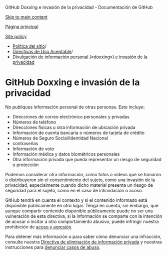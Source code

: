 GitHub Doxxing e invasión de la privacidad - Documentación de GitHub

[Skip to main content](#main-content)

[Página principal](/es)

[Site policy](/es/site-policy)

* [Política del sitio](/es/site-policy)/
* [Directivas de Uso Aceptable](/es/site-policy/acceptable-use-policies)/
* [Divulgación de información personal («doxxing») e invasión de la privacidad](/es/site-policy/acceptable-use-policies/github-doxxing-and-invasion-of-privacy)

GitHub Doxxing e invasión de la privacidad
==========

No publiques información personal de otras personas. Esto incluye:

* Direcciones de correo electrónico personales y privadas
* Números de teléfono
* Direcciones físicas u otra información de ubicación privada
* Información de cuenta bancaria o números de tarjeta de crédito
* Números de Seguro Social/Identidad Nacional
* contraseñas
* Información de voto
* Información médica y datos biométricos personales
* Otra información privada que pueda representar un riesgo de seguridad o protección

Podemos considerar otra información, como fotos o videos que se tomaron o distribuyeron sin el consentimiento del sujeto, como una invasión de la privacidad, especialmente cuando dicho material presenta un riesgo de seguridad para el sujeto, como en el caso de intimidación o acoso.

GitHub tendrá en cuenta el contexto y si el contenido informado está disponible públicamente en otro lugar. Tenga en cuenta, sin embargo, que aunque compartir contenido disponible públicamente puede no ser una vulneración de esta directiva, si la información se comparte con la intención de acosar o incitar a otro comportamiento abusivo, puede infringir nuestra prohibición de [acoso y agresión](/es/site-policy/acceptable-use-policies/github-bullying-and-harassment).

Para obtener más información o para saber cómo denunciar una infracción, consulte nuestra [Directiva de eliminación de información privada](/es/site-policy/content-removal-policies/github-private-information-removal-policy) y nuestras instrucciones para [denunciar casos de abuso](/es/communities/maintaining-your-safety-on-github/reporting-abuse-or-spam).
